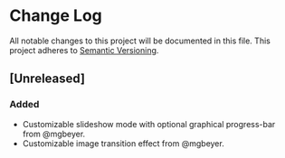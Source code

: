 # Change Log
All notable changes to this project will be documented in this file.
This project adheres to [Semantic Versioning](http://semver.org/).

## [Unreleased]
### Added
- Customizable slideshow mode with optional graphical progress-bar from @mgbeyer.
- Customizable image transition effect from @mgbeyer.
